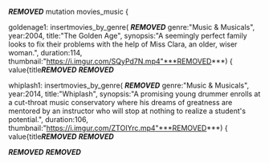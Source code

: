 ***REMOVED***
mutation movies_music {

  goldenage1: insertmovies_by_genre(
***REMOVED***
      genre:"Music & Musicals", 
      year:2004,
      title:"The Golden Age",
      synopsis:"A seemingly perfect family looks to fix their problems with the help of Miss Clara, an older, wiser woman.",
      duration:114,
      thumbnail:"https://i.imgur.com/SQyPd7N.mp4"***REMOVED***) {
    value{title***REMOVED***
  ***REMOVED***

   whiplash1: insertmovies_by_genre(
***REMOVED***
      genre:"Music & Musicals", 
      year:2014,
      title:"Whiplash",
      synopsis:"A promising young drummer enrolls at a cut-throat music conservatory where his dreams of greatness are mentored by an instructor who will stop at nothing to realize a student's potential.",
      duration:106,
      thumbnail:"https://i.imgur.com/ZTOIYrc.mp4"***REMOVED***) {
    value{title***REMOVED***
  ***REMOVED***

***REMOVED***
***REMOVED***